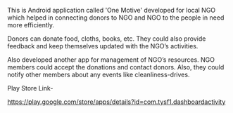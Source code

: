This is Android application called 'One Motive' developed for local NGO which helped in connecting donors to NGO and NGO to the people in need more efficiently.

Donors can donate food, cloths, books, etc. They could also provide feedback and keep themselves updated with the NGO’s activities. 

Also developed another app for management of NGO’s resources. NGO members could accept the donations and contact donors. Also, they could notify other members about any events like cleanliness-drives.

Play Store Link-

https://play.google.com/store/apps/details?id=com.tysf1.dashboardactivity
